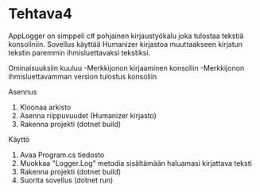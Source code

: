 # Tehtava4

AppLogger on simppeli c# pohjainen kirjaustyökalu joka tulostaa tekstiä konsoliniin.
Sovellus käyttää Humanizer kirjastoa muuttaakseen kirjatun tekstin paremmin ihmisluettavaksi tekstiksi.

Ominaisuuksiin kuuluu
-Merkkijonon kirjaaminen konsoliin
-Merkkijonon ihmisluettavamman version tulostus konsoliin

Asennus
1. Kloonaa arkisto
2. Asenna riippuvuudet (Humanizer kirjasto)
3. Rakenna projekti (dotnet build)

Käyttö
1. Avaa Program.cs tiedosto
2. Muokkaa "Logger.Log" metodia sisältämään haluamasi kirjattava teksti
3. Rakenna projekti (dotnet build)
4. Suorita sovellus (dotnet run)


